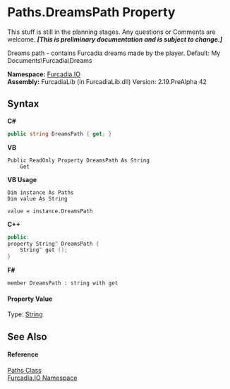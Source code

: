 # Paths.DreamsPath Property 
This stuff is still in the planning stages. Any questions or Comments are welcome. _**\[This is preliminary documentation and is subject to change.\]**_

Dreams path - contains Furcadia dreams made by the player. Default: My Documents\Furcadia\Dreams

**Namespace:**&nbsp;<a href="N_Furcadia_IO">Furcadia.IO</a><br />**Assembly:**&nbsp;FurcadiaLib (in FurcadiaLib.dll) Version: 2.19.PreAlpha 42

## Syntax

**C#**<br />
``` C#
public string DreamsPath { get; }
```

**VB**<br />
``` VB
Public ReadOnly Property DreamsPath As String
	Get
```

**VB Usage**<br />
``` VB Usage
Dim instance As Paths
Dim value As String

value = instance.DreamsPath

```

**C++**<br />
``` C++
public:
property String^ DreamsPath {
	String^ get ();
}
```

**F#**<br />
``` F#
member DreamsPath : string with get

```


#### Property Value
Type: <a href="http://msdn2.microsoft.com/en-us/library/s1wwdcbf" target="_blank">String</a>

## See Also


#### Reference
<a href="T_Furcadia_IO_Paths">Paths Class</a><br /><a href="N_Furcadia_IO">Furcadia.IO Namespace</a><br />